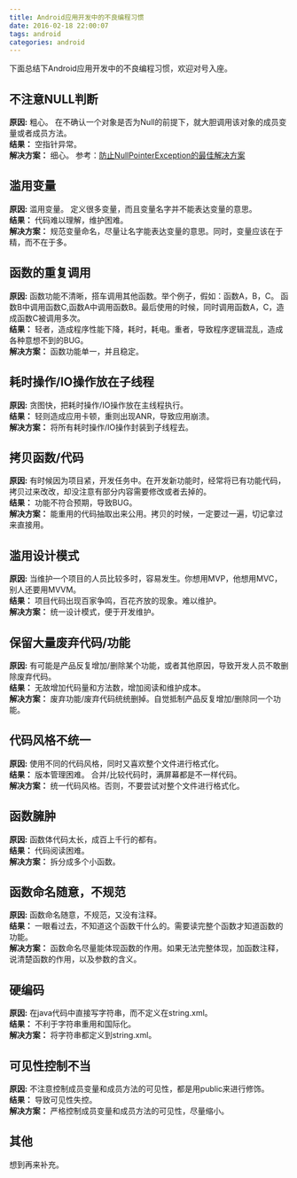 ```yaml
---
title: Android应用开发中的不良编程习惯
date: 2016-02-18 22:00:07
tags: android
categories: android
---
```


下面总结下Android应用开发中的不良编程习惯，欢迎对号入座。

## 不注意NULL判断
**原因:**    粗心。 在不确认一个对象是否为Null的前提下，就大胆调用该对象的成员变量或者成员方法。       
**结果：**   空指针异常。      
**解决方案：**   细心。 参考：[防止NullPointerException的最佳解决方案](http://snowdream.github.io/blog/2016/02/18/android-avoid-null/)

## 滥用变量
**原因:**   滥用变量。 定义很多变量，而且变量名字并不能表达变量的意思。       
**结果：**     代码难以理解，维护困难。          
**解决方案：**   规范变量命名，尽量让名字能表达变量的意思。同时，变量应该在于精，而不在于多。           

## 函数的重复调用
**原因:**    函数功能不清晰，搭车调用其他函数。举个例子，假如：函数A，B，C。 函数B中调用函数C,函数A中调用函数B。最后使用的时候，同时调用函数A，C，造成函数C被调用多次。           
**结果：**     轻者，造成程序性能下降，耗时，耗电。重者，导致程序逻辑混乱，造成各种意想不到的BUG。        
**解决方案：**   函数功能单一，并且稳定。        

## 耗时操作/IO操作放在子线程
**原因:**     贪图快，把耗时操作/IO操作放在主线程执行。     
**结果：**    轻则造成应用卡顿，重则出现ANR，导致应用崩溃。        
**解决方案：**   将所有耗时操作/IO操作封装到子线程去。       

## 拷贝函数/代码
**原因:**    有时候因为项目紧，开发任务中。在开发新功能时，经常将已有功能代码，拷贝过来改改，却没注意有部分内容需要修改或者去掉的。    
**结果：**     功能不符合预期，导致BUG。        
**解决方案：**   能重用的代码抽取出来公用。拷贝的时候，一定要过一遍，切记拿过来直接用。

## 滥用设计模式
**原因:**    当维护一个项目的人员比较多时，容易发生。你想用MVP，他想用MVC，别人还要用MVVM。      
**结果：**     项目代码出现百家争鸣，百花齐放的现象。难以维护。        
**解决方案：**   统一设计模式，便于开发维护。     

## 保留大量废弃代码/功能
**原因:**    有可能是产品反复增加/删除某个功能，或者其他原因，导致开发人员不敢删除废弃代码。   
**结果：**     无故增加代码量和方法数，增加阅读和维护成本。        
**解决方案：**   废弃功能/废弃代码统统删掉。自觉抵制产品反复增加/删除同一个功能。

## 代码风格不统一
**原因:**    使用不同的代码风格，同时又喜欢整个文件进行格式化。   
**结果：**     版本管理困难。 合并/比较代码时，满屏幕都是不一样代码。      
**解决方案：**   统一代码风格。否则，不要尝试对整个文件进行格式化。

## 函数臃肿
**原因:**    函数体代码太长，成百上千行的都有。      
**结果：**       代码阅读困难。     
**解决方案：**   拆分成多个小函数。    

## 函数命名随意，不规范
**原因:**     函数命名随意，不规范，又没有注释。     
**结果：**       一眼看过去，不知道这个函数干什么的。需要读完整个函数才知道函数的功能。     
**解决方案：**   函数命名尽量能体现函数的作用。如果无法完整体现，加函数注释，说清楚函数的作用，以及参数的含义。  

## 硬编码
**原因:**     在java代码中直接写字符串，而不定义在string.xml。      
**结果：**       不利于字符串重用和国际化。     
**解决方案：**     将字符串都定义到string.xml。

## 可见性控制不当
**原因:**     不注意控制成员变量和成员方法的可见性，都是用public来进行修饰。     
**结果：**       导致可见性失控。     
**解决方案：**    严格控制成员变量和成员方法的可见性，尽量缩小。

## 其他
想到再来补充。
